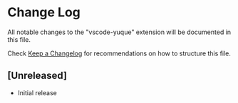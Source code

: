 # Change Log

All notable changes to the "vscode-yuque" extension will be documented in this file.

Check [Keep a Changelog](http://keepachangelog.com/) for recommendations on how to structure this file.

## [Unreleased]

- Initial release
